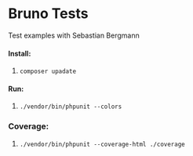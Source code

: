 # Bruno Tests
Test examples with Sebastian Bergmann

#### Install:
1. `composer upadate`

#### Run:
1. `./vendor/bin/phpunit --colors `

### Coverage:
1. `./vendor/bin/phpunit --coverage-html ./coverage`
